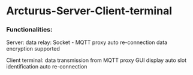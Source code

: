 # Arcturus-Server-Client-terminal
### Functionalities:
Server:
data relay: Socket - MQTT proxy
auto re-connection
data encryption supported

Client terminal:
data transmission from MQTT proxy
GUI display
auto slot identification
auto re-connection
